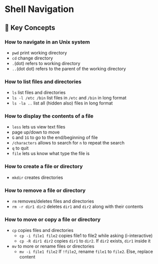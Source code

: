 # Shell Navigation

## 🔑 Key Concepts

### How to navigate in an Unix system

- `pwd` 			print working directory
- `cd`				change directory 
- `.`(dot)			refers to working directory
- `..`(dot dot)		refers to the parent of the working directory

### How to list files and directories

- `ls`				list files and directories
- `ls -l /etc /bin`	list files in `/etc` and `/bin` in long format
- `ls -la ..`		list all (hidden also) files in long format


### How to display the contents of a file
- `less`			lets us view text files
- page up/down to move
- `G` and `1G` to go to the end/beginning of file
- `/characters` allows to search for		`n` to repeat the search 
- `q` to quit
- `file`			lets us know what type the file is 

### How to create a file or directory

- `mkdir`			creates directories						

### How to remove a file or directory 

- `rm` 				removes/deletes files and directories
- `rm -r dir1 dir2`	deletes `dir1` and `dir2` along with their contents

### How to move or copy a file or directory

- `cp`						copies files and directories
	- `cp -i file1 file2`	copies file1 to file2 while asking (i-interactive)
	- `cp -R dir1 dir2`		copies `dir1` to `dir2`. If `dir2` exists, `dir1` inside it
- `mv`						to more or rename files or directories	 
	- `mv -i file1 file2`	If `!file2`, rename `file1` to `file2`. Else, replace content






